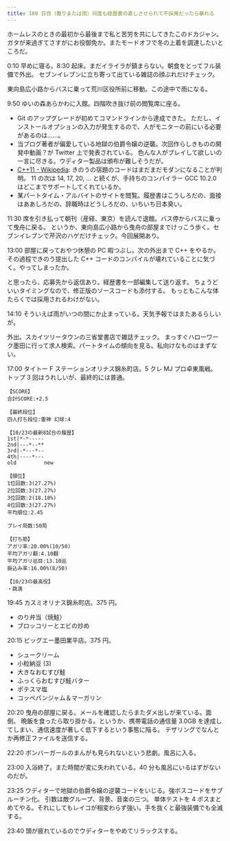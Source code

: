 ```yaml
---
title: 180 日目（曇りまたは雨）何度も経歴書の直しさせられて不採用だったら暴れる
---
```


ホームレスのときの最初から最後まで私と苦労を共にしてきたこのドカジャン。
ガタが来過ぎてさすがにお役御免か。またモードオフで冬の上着を調達したいところだ。

0:10 早めに寝る。8:30 起床。まだイライラが鎮まらない。朝食をとってフル装備で外出。
セブンイレブンに立ち寄って出ている雑誌の顔ぶれだけチェック。

東向島広小路からバスに乗って荒川区役所前に移動。この途中で雨になる。

9:50 ゆいの森あらかわに入館。四階吹き抜け前の閲覧席に座る。

* Git のアップグレードが初めてコマンドラインから達成できた。
  ただし、インストールオプションの入力が発生するので、人がモニターの前にいる必要があるのは……。
* 当ブログ著者が偏愛している地獄の伯爵令嬢の逆襲。次回作らしきものの開発中動画？が Twitter 上で発表されている。
  色んな人がプレイして欲しいの一言に尽きる。ウディター製品は頒布が難しそうだが。
* [C++11 - Wikipedia](https://ja.wikipedia.org/wiki/C%2B%2B11): きのうの宿題のコードはまだまだモダンになることが判明。
  11 の次は 14, 17, 20, ... と続くが、手持ちのコンパイラー GCC 10.2.0 はどこまでサポートしてくれているか。
* 某パートタイム・アルバイトのサイトを閲覧。履歴書はこうしろだの、面接はああしろだの、辞職時はどうしろだの、いちいち日本臭い。

11:30 席を引き払って朝刊（産経、東京）を読んで退館。バス停からバスに乗って曳舟に戻る。
というか、東向島広小路から曳舟の部屋までけっこう歩く。セブンイレブンで芹沢のハゲだけチェック。今回展開あり。

13:00 部屋に戻っておやつ休憩の PC 暇つぶし。次の外出まで C++ をやるか。
その過程できのう提出した C++ コードのコンパイルが壊れていることに気づく。やってしまったか。

と思ったら、応募先から返信あり。経歴書を一部編集して送り返す。
ちょうどいいタイミングなので、修正版のソースコードも添付する。
もっともこんな体たらくでは採用されるわけがない。

14:10 そういえば雨がいつの間にか止まっている。天気予報ではまたあるらしいが。

外出。スカイツリータウンの三省堂書店で雑誌チェック。
まっすぐハローワーク墨田に行って求人検索。パートタイムの傾向を見る。私向けなものはまずない。

17:00 タイトー F ステーションオリナス錦糸町店。5 クレ MJ プロ卓東風戦。
トップ 3 回はうれしいが、最終的には普通。

```text
【SCORE】
合計SCORE:+2.5

【最終段位】
四人打ち段位:雷神 幻球:4

【10/23の最新8試合の履歴】
1st|*-*-----
2nd|---*--**
3rd|-*---*--
4th|----*---
old         new

【順位】
1位回数:3(27.27%)
2位回数:3(27.27%)
3位回数:2(18.18%)
4位回数:3(27.27%)
平均順位:2.45

プレイ局数:50局

【打ち筋】
アガリ率:20.00%(10/50)
平均アガリ翻:4.10翻
平均アガリ巡目:13.10巡
振込み率:16.00%(8/50)

【10/23の最高役】
・跳満
```

19:45 カスミオリナス錦糸町店。375 円。

* のり弁当（焼鮭）
* ブロッコリーとエビの炒め

20:15 ビッグエー墨田業平店。375 円。

* シュークリーム
* 小粒納豆 (3)
* 大きなおむすび鮭
* ふっくらおむすび鮭バター
* ポテスマ塩
* コッペパンジャム＆マーガリン

20:20 曳舟の部屋に戻る。メールを確認したらまたダメ出しが来ている。面倒。
晩飯を食ったら取り掛かる。というか、携帯電話の通信量 3.0GB を達成してしまい、通信速度が著しく低下するという事態に陥る。
テザリングでなんとか再修正ファイルを送信する。

22:20 ボンバーガールのまんがも見られないという悲劇。風呂に入る。

23:00 入浴終了。また時間が変に失われている。40 分も風呂にいるはずがないのだが。

23:25 ウディターで地獄の伯爵令嬢の逆襲コードをいじる。強ボスコードをサブルーチン化。
引数は敵グループ、背景、音楽の三つ。
単体テストを 4 ボスまとめてやる。それにしてもレイコが相変わらず強い。手を抜くと最強装備でも全滅する。

23:40 頭が疲れているのでウディターをやめてリラックスする。
